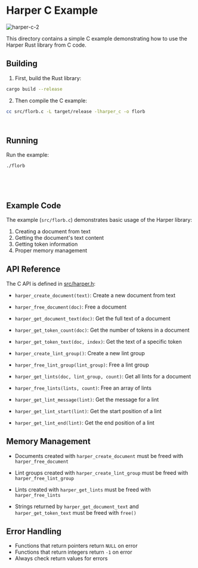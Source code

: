 # Harper C Example
![harper-c-2](https://github.com/user-attachments/assets/2fcd6c01-aff7-4a8c-855d-0694b43ded5e)

This directory contains a simple C example demonstrating how to use the Harper Rust library from C code.

## Building

1. First, build the Rust library:
```bash
cargo build --release


```

2. Then compile the C example:
```bash
cc src/florb.c -L target/release -lharper_c -o florb




```

## Running

Run the example:
```bash
./florb






```

## Example Code

The example (`src/florb.c`) demonstrates basic usage of the Harper library:









1. Creating a document from text
2. Getting the document's text content
3. Getting token information
4. Proper memory management

## API Reference

The C API is defined in [src/harper.h](cci:7://file:///Users/hippietrail/harper/harper-c/src/harper.h:0:0-0:0):













- `harper_create_document(text)`: Create a new document from text




- `harper_free_document(doc)`: Free a document



- `harper_get_document_text(doc)`: Get the full text of a document



- `harper_get_token_count(doc)`: Get the number of tokens in a document



- `harper_get_token_text(doc, index)`: Get the text of a specific token



- `harper_create_lint_group()`: Create a new lint group



- `harper_free_lint_group(lint_group)`: Free a lint group



- `harper_get_lints(doc, lint_group, count)`: Get all lints for a document



- `harper_free_lints(lints, count)`: Free an array of lints



- `harper_get_lint_message(lint)`: Get the message for a lint



- `harper_get_lint_start(lint)`: Get the start position of a lint



- `harper_get_lint_end(lint)`: Get the end position of a lint




## Memory Management

- Documents created with `harper_create_document` must be freed with `harper_free_document`






- Lint groups created with `harper_create_lint_group` must be freed with `harper_free_lint_group`






- Lints created with `harper_get_lints` must be freed with `harper_free_lints`






- Strings returned by `harper_get_document_text` and `harper_get_token_text` must be freed with `free()`







## Error Handling

- Functions that return pointers return `NULL` on error
- Functions that return integers return `-1` on error
- Always check return values for errors 








